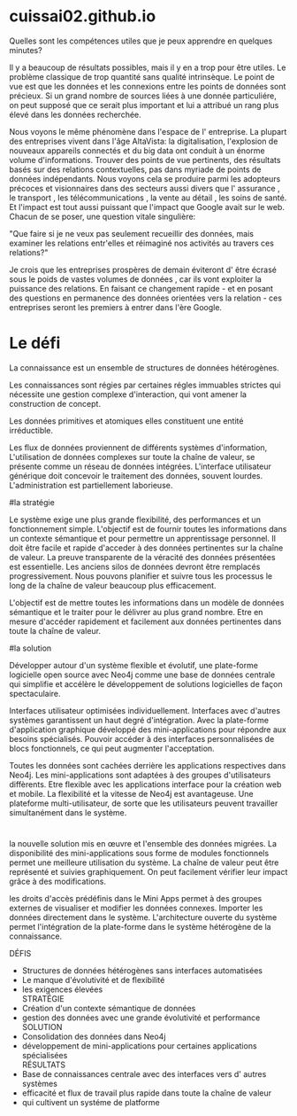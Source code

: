 # cuissai02.github.io
Quelles sont les compétences utiles que je peux apprendre en quelques minutes?

Il y a beaucoup de résultats possibles, mais il y en a trop pour être utiles. Le problème classique de trop quantité sans qualité intrinsèque. Le point de vue est que les données et les connexions entre les points de données sont précieux. Si un grand nombre de sources liées à une donnée particuliére, on peut supposé que ce serait plus important et lui a attribué un rang plus élevé dans les données recherchée. 


Nous voyons le même phénomène dans l'espace de l' entreprise. La plupart des entreprises vivent dans l'âge AltaVista: la digitalisation, l'explosion de nouveaux appareils connectés et du big data ont conduit à un énorme volume d'informations.
Trouver des points de vue pertinents, des résultats basés sur des relations contextuelles, pas dans myriade de points de données indépendants. 
Nous voyons cela se produire parmi les adopteurs précoces et visionnaires dans des secteurs aussi divers que l' assurance , le transport , les télécommunications , la vente au détail , les soins de santé. 
Et l'impact est tout aussi puissant que l'impact que Google avait sur le web. 
Chacun de se poser, une question vitale singulière:

"Que faire si je ne veux pas seulement recueillir des données, mais examiner les relations entr'elles et réimaginé nos activités au travers ces relations?" 

Je crois que les entreprises prospères de demain éviteront d' être écrasé sous le poids de vastes volumes de données , car ils vont exploiter la puissance des relations. En faisant ce changement rapide - et en posant des questions en permanence des données orientées vers la relation - ces entreprises seront les premiers à entrer dans l'ère Google.

# Le défi

La connaissance est un ensemble de structures de données hétérogènes. 

Les connaissances sont régies par certaines régles immuables strictes qui nécessite une gestion complexe d'interaction, qui vont amener la construction de concept. 

Les données primitives et atomiques elles constituent une entité irréductible.

Les flux de données proviennent de différents systèmes d'information,
L'utilisation de données complexes sur toute la chaîne de valeur, se présente comme un réseau de données intégrées.
L'interface utilisateur générique doit concevoir le traitement des données, souvent lourdes.
L'administration est partiellement laborieuse.

#la stratégie

Le système exige une plus grande flexibilité, des performances et un fonctionnement simple. L'objectif est de fournir toutes les informations dans un contexte sémantique et pour permettre un apprentissage personnel. Il doit être facile et rapide d'acceder à des données pertinentes sur la chaîne de valeur. 
La preuve transparente de la véracité des données présentées est essentielle. 
Les anciens silos de données devront être remplacés progressivement.
Nous pouvons planifier et suivre tous les processus le long de la chaîne de valeur beaucoup plus efficacement.

L'objectif est de mettre toutes les informations dans un modèle de données sémantique et le traiter pour le délivrer au plus grand nombre. Etre en mesure d'accéder rapidement et facilement aux données pertinentes dans toute la chaîne de valeur.

#la solution

Développer autour d'un système flexible et évolutif, une plate-forme logicielle open source avec Neo4j comme une base de données centrale qui simplifie et accélère le développement de solutions logicielles de façon spectaculaire. 

Interfaces utilisateur optimisées individuellement. 
Interfaces avec d'autres systèmes garantissent un haut degré d'intégration.
Avec la plate-forme d'application graphique développé des mini-applications pour répondre aux besoins spécialisés.
Pouvoir accéder à des interfaces personnalisées de blocs fonctionnels, ce qui peut augmenter l'acceptation.

Toutes les données sont cachées derrière les applications respectives dans Neo4j. 
Les mini-applications sont adaptées à des groupes d'utilisateurs diffèrents.
Etre flexible avec les applications interface pour la création web et mobile.
La flexibilité et la vitesse de Neo4j est avantageuse.
Une plateforme multi-utilisateur, de sorte que les utilisateurs peuvent travailler simultanément dans le système.

#
la nouvelle solution mis en œuvre et l'ensemble des données migrées.
La disponibilité des mini-applications sous forme de modules fonctionnels permet une meilleure utilisation du système.
La chaîne de valeur peut être représenté et suivies graphiquement.
On peut facilement vérifier leur impact grâce à des modifications.

les droits d'accès prédéfinis dans le Mini Apps permet à des groupes externes de visualiser et modifier les données connexes. Importer les données directement dans le système. 
L'architecture ouverte du système permet l'intégration de la plate-forme dans le système hétérogène de la connaissance.

DÉFIS
- Structures de données hétérogènes sans interfaces automatisées
- Le manque d'évolutivité et de flexibilité
- les exigences élevées  
STRATÉGIE
- Création d'un contexte sémantique de données
- gestion des données avec une grande évolutivité et performance  
SOLUTION
- Consolidation des données dans Neo4j
- développement de mini-applications pour certaines applications spécialisées  
RÉSULTATS
- Base de connaissances centrale avec des interfaces vers d' autres systèmes
- efficacité et flux de travail plus rapide dans toute la chaîne de valeur
- qui cultivent un systéme de platforme
